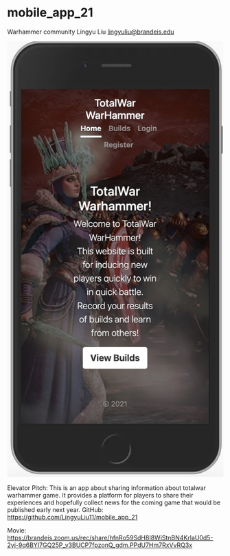 # mobile_app_21

Warhammer community
Lingyu Liu
lingyuliu@brandeis.edu

![Screenshot](home.jpg)

Elevator Pitch: 
This is an app about sharing information about totalwar warhammer game. It provides a platform for players to share their experiences and hopefully collect news for the coming game that would be published early next year.
GitHub:
https://github.com/LingyuLiu11/mobile_app_21

Movie:
https://brandeis.zoom.us/rec/share/hfnRo59SdH8I8WiStnBN4KrlaU0d5-2yj-9q6BYI7GQ25P_v3BUCP7fpzonQ_gdm.PPdU7Hm7RxVvRQ3x
